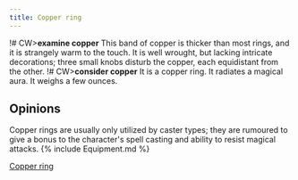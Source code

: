 ```yaml
---
title: Copper ring
---
```


!# CW\>**examine copper**
This band of copper is thicker than most rings, and it is strangely
warm
to the touch. It is well wrought, but lacking intricate decorations;
three
small knobs disturb the copper, each equidistant from the other.
!# CW\>**consider copper**
It is a copper ring.
It radiates a magical aura.
It weighs a few ounces.

## Opinions

Copper rings are usually only utilized by caster types; they are
rumoured to give a bonus to the character's spell casting and ability to
resist magical attacks.
{% include Equipment.md %}

[Copper ring](Category:_Rings "wikilink")